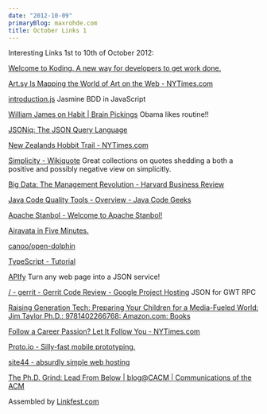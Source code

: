 ```yaml
---
date: "2012-10-09"
primaryBlog: maxrohde.com
title: October Links 1
---
```


Interesting Links 1st to 10th of October 2012:

[Welcome to Koding. A new way for developers to get work done.](https://koding.com)

[Art.sy Is Mapping the World of Art on the Web - NYTimes.com](http://www.nytimes.com/2012/10/09/arts/design/artsy-is-mapping-the-world-of-art-on-the-web.html?_r=1&partner=rss&emc=rss)

[introduction.js](http://pivotal.github.com/jasmine/) Jasmine BDD in JavaScript

[William James on Habit | Brain Pickings](http://www.brainpickings.org/index.php/2012/09/25/william-james-on-habit/) Obama likes routine!!

[JSONiq: The JSON Query Language](http://www.infoq.com/news/2012/10/JSONiq)

[New Zealands Hobbit Trail - NYTimes.com](http://travel.nytimes.com/2012/10/07/travel/new-zealands-hobbit-trail.html?partner=rss&emc=rss&_r=0)

[Simplicity - Wikiquote](http://en.wikiquote.org/wiki/Simplicity) Great collections on quotes shedding a both a positive and possibly negative view on simplicitly.

[Big Data: The Management Revolution - Harvard Business Review](http://hbr.org/2012/10/big-data-the-management-revolution/ar/1)

[Java Code Quality Tools - Overview - Java Code Geeks](http://www.javacodegeeks.com/2012/10/java-code-quality-tools-overview.html?utm_source=feedburner&utm_medium=feed&utm_campaign=Feed%3A+JavaCodeGeeks+%28Java+Code+Geeks%29)

[Apache Stanbol - Welcome to Apache Stanbol!](http://stanbol.apache.org)

[Airavata in Five Minutes.](http://airavata.apache.org/documentation/system/airavata-in-5-minutes.html)

[canoo/open-dolphin](https://github.com/canoo/open-dolphin)

[TypeScript - Tutorial](http://www.typescriptlang.org/Tutorial/)

[APIfy](http://apify.heroku.com/resources) Turn any web page into a JSON service!

[/ - gerrit - Gerrit Code Review - Google Project Hosting](http://code.google.com/p/gerrit/source/browse/?repo=gwtjsonrpc#git%2Fsrc%2Fmain%2Fjava%2Fcom%2Fgoogle%2Fgwtjsonrpc) JSON for GWT RPC

[Raising Generation Tech: Preparing Your Children for a Media-Fueled World: Jim Taylor Ph.D.: 9781402266768: Amazon.com: Books](http://www.amazon.com/Raising-Generation-Tech-Preparing-Media-Fueled/dp/1402266766)

[Follow a Career Passion? Let It Follow You - NYTimes.com](http://www.nytimes.com/2012/09/30/jobs/follow-a-career-passion-let-it-follow-you.html?src=me&ref=general&_r=0)

[Proto.io - Silly-fast mobile prototyping.](http://proto.io)

[site44 - absurdly simple web hosting](http://www.site44.com)

[The Ph.D. Grind: Lead From Below | blog@CACM | Communications of the ACM](http://cacm.acm.org/blogs/blog-cacm/155690-the-phd-grind-lead-from-below/fulltext)

Assembled by [Linkfest.com](http://www.linkfest.com/linkfester)